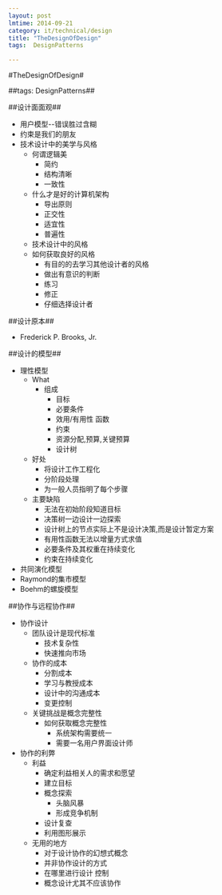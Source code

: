 ```yaml
---
layout: post
lmtime: 2014-09-21
category: it/technical/design
title: "TheDesignOfDesign"
tags:  DesignPatterns

---
```

#TheDesignOfDesign#



##tags: DesignPatterns##



##设计面面观##
* 用户模型--错误胜过含糊
* 约束是我们的朋友
* 技术设计中的美学与风格
  * 何谓逻辑美
    * 简约
    * 结构清晰
    * 一致性
  * 什么才是好的计算机架构
    * 导出原则
    * 正交性
    * 适宜性
    * 普遍性
  * 技术设计中的风格
  * 如何获取良好的风格
    * 有目的的去学习其他设计者的风格
    * 做出有意识的判断
    * 练习
    * 修正
    * 仔细选择设计者



##设计原本##
* Frederick P. Brooks, Jr.



##设计的模型##
* 理性模型
  * What
    * 组成
      * 目标
      * 必要条件
      * 效用/有用性 函数
      * 约束
      * 资源分配,预算,关键预算
      * 设计树
  * 好处
    * 将设计工作工程化
    * 分阶段处理
    * 为一般人员指明了每个步骤
  * 主要缺陷
    * 无法在初始阶段知道目标
    * 决策树一边设计一边探索
    * 设计树上的节点实际上不是设计决策,而是设计暂定方案
    * 有用性函数无法以增量方式求值
    * 必要条件及其权重在持续变化
    * 约束在持续变化
* 共同演化模型
* Raymond的集市模型
* Boehm的螺旋模型



##协作与远程协作##
* 协作设计
  * 团队设计是现代标准
    * 技术复杂性
    * 快速推向市场
  * 协作的成本
    * 分割成本
    * 学习与教授成本
    * 设计中的沟通成本
    * 变更控制
  * 关键挑战是概念完整性
    * 如何获取概念完整性
      * 系统架构需要统一
      * 需要一名用户界面设计师
* 协作的利弊
  * 利益
    * 确定利益相关人的需求和愿望
    * 建立目标
    * 概念探索
      * 头脑风暴
      * 形成竞争机制
    * 设计复查
    * 利用图形展示
  * 无用的地方
    * 对于设计协作的幻想式概念
    * 并非协作设计的方式
    * 在哪里进行设计 控制
    * 概念设计尤其不应该协作
